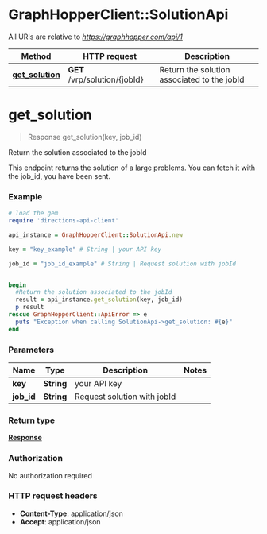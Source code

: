 # GraphHopperClient::SolutionApi

All URIs are relative to *https://graphhopper.com/api/1*

Method | HTTP request | Description
------------- | ------------- | -------------
[**get_solution**](SolutionApi.md#get_solution) | **GET** /vrp/solution/{jobId} | Return the solution associated to the jobId


# **get_solution**
> Response get_solution(key, job_id)

Return the solution associated to the jobId

This endpoint returns the solution of a large problems. You can fetch it with the job_id, you have been sent. 

### Example
```ruby
# load the gem
require 'directions-api-client'

api_instance = GraphHopperClient::SolutionApi.new

key = "key_example" # String | your API key

job_id = "job_id_example" # String | Request solution with jobId


begin
  #Return the solution associated to the jobId
  result = api_instance.get_solution(key, job_id)
  p result
rescue GraphHopperClient::ApiError => e
  puts "Exception when calling SolutionApi->get_solution: #{e}"
end
```

### Parameters

Name | Type | Description  | Notes
------------- | ------------- | ------------- | -------------
 **key** | **String**| your API key | 
 **job_id** | **String**| Request solution with jobId | 

### Return type

[**Response**](Response.md)

### Authorization

No authorization required

### HTTP request headers

 - **Content-Type**: application/json
 - **Accept**: application/json




